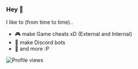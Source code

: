 ### Hey 👋

I like to (from time to time)..

- 🎮 make Game cheats xD (External and Internal)
- 🤖 make Discord bots
- 🤔 and more :P

![Profile views](https://gpvc.arturio.dev/CharlieCronin3)
